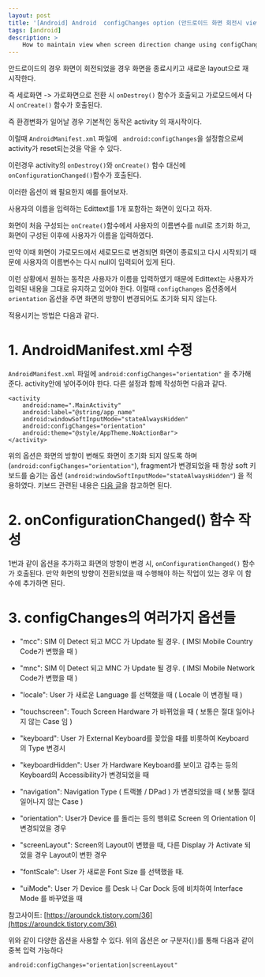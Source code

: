 ```yaml
---
layout: post
title: '[Android] Android  configChanges option (안드로이드 화면 회전시 view 유지방법)'
tags: [android]
description: >
    How to maintain view when screen direction change using configChanges option
---
```


안드로이드의 경우 화면이 회전되었을 경우 화면을 종료시키고 새로운 layout으로 재 시작한다. 

즉 세로화면 -> 가로화면으로 전환 시  `onDestroy()` 함수가 호출되고 가로모드에서 다시 `onCreate()` 함수가 호출된다.

즉 환경변화가 일어날 경우 기본적인 동작은 activity 의 재시작이다.

이럴때 `AndroidManifest.xml` 파일에 ` android:configChanges`을 설정함으로써 activity가 reset되는것을 막을 수 있다.

이런경우 activity의 `onDestroy()`와 `onCreate()` 함수 대신에 `onConfigurationChanged()`함수가 호출된다.

이러한 옵션이 왜 필요한지 예를 들어보자.

사용자의 이름을 입력하는 Edittext를 1개 포함하는 화면이 있다고 하자.

화면이 처음 구성되는 `onCreate()`함수에서 사용자의 이름변수를 null로 초기화 하고, 화면이 구성된 이후에 사용자가 이름을 입력하였다. 

만약 이때 화면이 가로모드에서 세로모드로 변경되면 화면이 종료되고 다시 시작되기 때문에 사용자의 이름변수는 다시 null이 입력되어 있게 된다. 

이런 상황에서 원하는 동작은 사용자가 이름을 입력하였기 때문에 Edittext는 사용자가 입력된 내용을 그대로 유지하고 있어야 한다. 이럴때 `configChanges` 옵션중에서 `orientation` 옵션을 주면 화면의 방향이 변경되어도 초기화 되지 않는다.

적용시키는 방법은 다음과 같다.

# 1. AndroidManifest.xml 수정
 

 `AndroidManifest.xml` 파일에 `android:configChanges="orientation"` 을 추가해준다. activity안에 넣어주어야 한다. 다른 설정과 함께 작성하면 다음과 같다. 

 
 ```
 <activity
     android:name=".MainActivity"
     android:label="@string/app_name"
     android:windowSoftInputMode="stateAlwaysHidden"
     android:configChanges="orientation"
     android:theme="@style/AppTheme.NoActionBar">
 </activity>
 ```

위의 옵션은 화면의 방향이 변해도 화면이 초기화 되지 않도록 하며 (`android:configChanges="orientation"`), fragment가 변경되었을 때 항상 soft 키보드를 숨기는 옵션 (`android:windowSoftInputMode="stateAlwaysHidden"`) 을 적용하였다. 키보드 관련된 내용은 [다음 글](http://jinyongjeong.github.io/2018/09/30/softkeyboard_hide/)을 참고하면 된다.

# 2. onConfigurationChanged() 함수 작성

1번과 같이 옵션을 추가하고 화면의 방향이 변경 시, `onConfigurationChanged()` 함수가 호출된다. 만약 화면의 방향이 전환되었을 때 수행해야 하는 작업이 있는 경우 이 함수에 추가하면 된다. 

# 3. configChanges의 여러가지 옵션들

* "mcc": SIM 이 Detect 되고 MCC 가 Update 될 경우. ( IMSI Mobile Country Code가 변했을 때 )   

* "mnc": SIM 이 Detect 되고 MNC 가 Update 될 경우. ( IMSI Mobile Network Code가 변했을 때 )

* "locale":  User 가 새로운 Language 를 선택했을 때 ( Locale 이 변경될 때 )

* "touchscreen": Touch Screen Hardware 가 바뀌었을 때 ( 보통은 절대 일어나지 않는 Case 임 )   

* "keyboard": User 가 External Keyboard를 꽂았을 때를 비롯하여 Keyboard 의 Type 변경시

* "keyboardHidden": User 가 Hardware Keyboard를 보이고 감추는 등의 Keyboard의 Accessibility가 변경되었을 때   

* "navigation": Navigation Type ( 트랙볼 / DPad ) 가 변경되었을 때 ( 보통 절대 일어나지 않는 Case )

* "orientation": User가 Device 를 돌리는 등의 행위로 Screen 의 Orientation 이 변경되었을 경우

* "screenLayout": Screen의 Layout이 변했을 때, 다른 Display 가 Activate 되었을 경우 Layout이 변한 경우 

* "fontScale": User 가 새로운 Font Size 를 선택했을 때.

* "uiMode": User 가 Device 를 Desk 나 Car Dock 등에 비치하여 Interface Mode 를 바꾸었을 때

참고사이트: [https://aroundck.tistory.com/36](https://aroundck.tistory.com/36)

위와 같이 다양한 옵션을 사용할 수 있다. 위의 옵션은 or 구분자(`|`)를 통해 다음과 같이 중복 입력 가능하다 

```
android:configChanges="orientation|screenLayout"
```
